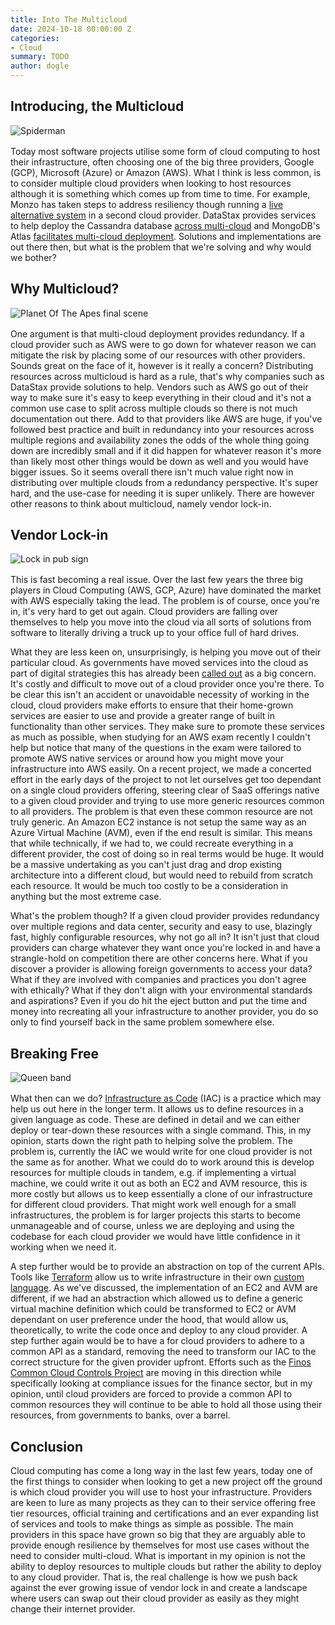 ```yaml
---
title: Into The Multicloud
date: 2024-10-18 00:00:00 Z
categories:
- Cloud
summary: TODO
author: dogle
---
```


## Introducing, the Multicloud

<img src="{{site.baseurl}}/dogle/assets/multicloud/sm.jpg" alt="Spiderman" title="With great cloud provider comes great problems" style="display: block; margin: 1rem auto;" />

Today most software projects utilise some form of cloud computing to host their infrastructure, often choosing one of the big three providers, Google (GCP), Microsoft (Azure) or Amazon (AWS). What I think is less common, is to consider multiple cloud providers when looking to host resources although it is something which comes up from time to time. For example, Monzo has taken steps to address resiliency though running a [live alternative system](https://www.linkedin.com/posts/joemerriman1989_monzo-banks-multi-cloud-environment-is-now-activity-7196510667674132481-7o5y/) in a second cloud provider. DataStax provides services to help deploy the Cassandra database [across multi-cloud](https://www.datastax.com/blog/datastax-helps-enterprises-achieve-multi-cloud-deployments-open-source-apache) and MongoDB's Atlas [facilitates multi-cloud deployment](https://www.mongodb.com/resources/basics/multicloud). Solutions and implementations are out there then, but what is the problem that we're solving and why would we bother?

## Why Multicloud?

<img src="{{site.baseurl}}/dogle/assets/multicloud/pota.jpg" alt="Planet Of The Apes final scene" title="You blew it up! Damn you! Goddamn you all to hell!" style="display: block; margin: 1rem auto;" />

One argument is that multi-cloud deployment provides redundancy. If a cloud provider such as AWS were to go down for whatever reason we can mitigate the risk by placing some of our resources with other providers. Sounds great on the face of it, however is it really a concern? Distributing resources across multicloud is hard as a rule, that's why companies such as DataStax provide solutions to help. Vendors such as AWS go out of their way to make sure it's easy to keep everything in their cloud and it's not a common use case to split across multiple clouds so there is not much documentation out there. Add to that providers like AWS are huge, if you've followed best practice and built in redundancy into your resources across multiple regions and availability zones the odds of the whole thing going down are incredibly small and if it did happen for whatever reason it's more than likely most other things would be down as well and you would have bigger issues.
So it seems overall there isn't much value right now in distributing over multiple clouds from a redundancy perspective. It's super hard, and the use-case for needing it is super unlikely. There are however other reasons to think about multicloud, namely vendor lock-in.

## Vendor Lock-in

<img src="{{site.baseurl}}/dogle/assets/multicloud/li.jpeg" alt="Lock in pub sign" title="You can check out any time you like, but you can never leave" style="display: block; margin: 1rem auto;" />

This is fast becoming a real issue. Over the last few years the three big players in Cloud Computing (AWS, GCP, Azure) have dominated the market with AWS especially taking the lead. The problem is of course, once you're in, it's very hard to get out again. Cloud providers are falling over themselves to help you move into the cloud via all sorts of solutions from software to literally driving a truck up to your office full of hard drives.

What they are less keen on, unsurprisingly, is helping you move out of their particular cloud. As governments have moved services into the cloud as part of digital strategies this has already been [called out](https://www.theregister.com/2024/04/04/uk_cddo_admits_cloud_spending_lock_issues_exclusive/) as a big concern. It's costly and difficult to move out of a cloud provider once you're there. To be clear this isn't an accident or unavoidable necessity of working in the cloud, cloud providers make efforts to ensure that their home-grown services are easier to use and provide a greater range of built in functionality than other services. They make sure to promote these services as much as possible, when studying for an AWS exam recently I couldn't help but notice that many of the questions in the exam were tailored to promote AWS native services or around how you might move your infrastructure into AWS easily. On a recent project, we made a concerted effort in the early days of the project to not let ourselves get too dependant on a single cloud providers offering, steering clear of SaaS offerings native to a given cloud provider and trying to use more generic resources common to all providers. The problem is that even these common resource are not truly generic. An Amazon EC2 instance is not setup the same way as an Azure Virtual Machine (AVM), even if the end result is similar. This means that while technically, if we had to, we could recreate everything in a different provider, the cost of doing so in real terms would be huge. It would be a massive undertaking as you can't just drag and drop existing architecture into a different cloud, but would need to rebuild from scratch each resource. It would be much too costly to be a consideration in anything but the most extreme case.

What's the problem though? If a given cloud provider provides redundancy over multiple regions and data center, security and easy to use, blazingly fast, highly configurable resources, why not go all in? It isn't just that cloud providers can charge whatever they want once you're locked in and have a strangle-hold on competition there are other concerns here. What if you discover a provider is allowing foreign governments to access your data? What if they are involved with companies and practices you don't agree with ethically? What if they don't align with your environmental standards and aspirations? Even if you do hit the eject button and put the time and money into recreating all your infrastructure to another provider, you do so only to find yourself back in the same problem somewhere else.

## Breaking Free

<img src="{{site.baseurl}}/dogle/assets/multicloud/I_Want_To_Break_Free.jpg" alt="Queen band" title="I want to break free" style="display: block; margin: 1rem auto;" />

What then can we do? [Infrastructure as Code](https://aws.amazon.com/what-is/iac/#:~:text=Infrastructure%20as%20code%20(IaC)%20is,%2C%20database%20connections%2C%20and%20storage.) (IAC) is a practice which may help us out here in the longer term. It allows us to define resources in a given language as code. These are defined in detail and we can either deploy or tear-down these resources with a single command. This, in my opinion, starts down the right path to helping solve the problem. The problem is, currently the IAC we would write for one cloud provider is not the same as for another. What we could do to work around this is develop resources for multiple clouds in tandem, e.g. if implementing a virtual machine, we could write it out as both an EC2 and AVM resource, this is more costly but allows us to keep essentially a clone of our infrastructure for different cloud providers. That might work well enough for a small infrastructures, the problem is for larger projects this starts to become unmanageable and of course, unless we are deploying and using the codebase for each cloud provider we would have little confidence in it working when we need it.

A step further would be to provide an abstraction on top of the current APIs. Tools like [Terraform](https://www.terraform.io/) allow us to write infrastructure in their own [custom language](https://developer.hashicorp.com/terraform/language). As we've discussed, the implementation of an EC2 and AVM are different, if we had an abstraction which allowed us to define a generic virtual machine definition which could be transformed to EC2 or AVM dependant on user preference under the hood, that would allow us, theoretically, to write the code once and deploy to any cloud provider. A step further again would be to have a for cloud providers to adhere to a common API as a standard, removing the need to transform our IAC to the correct structure for the given provider upfront. Efforts such as the [Finos Common Cloud Controls Project](https://www.finos.org/common-cloud-controls-project) are moving in this direction while specifically looking at compliance issues for the finance sector, but in my opinion, until cloud providers are forced to provide a common API to common resources they will continue to be able to hold all those using their resources, from governments to banks, over a barrel.

## Conclusion

Cloud computing has come a long way in the last few years, today one of the first things to consider when looking to get a new project off the ground is which cloud provider you will use to host your infrastructure. Providers are keen to lure as many projects as they can to their service offering free tier resources, official training and certifications and an ever expanding list of services and tools to make things as simple as possible. The main providers in this space have grown so big that they are arguably able to provide enough resilience by themselves for most use cases without the need to consider multi-cloud. What is important in my opinion is not the ability to deploy resources to multiple clouds but rather the ability to deploy to any cloud provider. That is, the real challenge is how we push back against the ever growing issue of vendor lock in and create a landscape where users can swap out their cloud provider as easily as they might change their internet provider.
